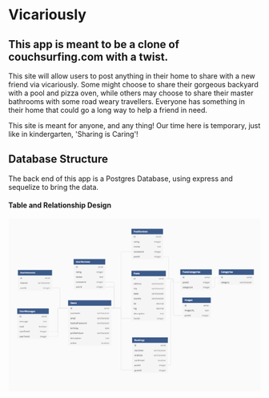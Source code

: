 # Vicariously

## This app is meant to be a clone of couchsurfing.com with a twist.

This site will allow users to post anything in their home to share with a new friend via vicariously.
Some might choose to share their gorgeous backyard with a pool and pizza oven, while others may choose to
share their master bathrooms with some road weary travellers. Everyone has something in their home that
could go a long way to help a friend in need.

This site is meant for anyone, and any thing! Our time here is temporary, just like in kindergarten, 'Sharing is Caring'!


## Database Structure

The back end of this app is a Postgres Database, using express and sequelize to bring the data.

#### Table and Relationship Design

![Database Screenshot](./info/Database.png)


###
